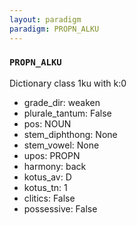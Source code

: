 ```yaml
---
layout: paradigm
paradigm: PROPN_ALKU
---
```

### ` PROPN_ALKU `

Dictionary class 1ku with k:0
* grade_dir: weaken
* plurale_tantum: False
* pos: NOUN
* stem_diphthong: None
* stem_vowel: None
* upos: PROPN
* harmony: back
* kotus_av: D
* kotus_tn: 1
* clitics: False
* possessive: False
